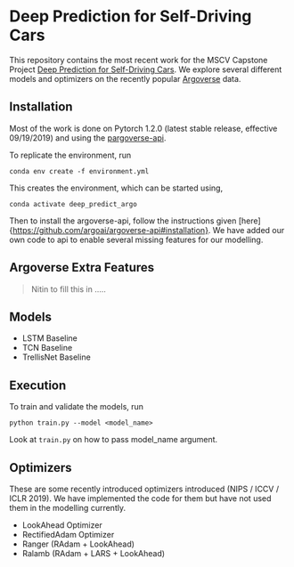 # Deep Prediction for Self-Driving Cars

This repository contains the most recent work for the MSCV Capstone Project
[Deep Prediction for Self-Driving Cars](https://mscvprojects.ri.cmu.edu/2019teamg/). We explore several different models and optimizers on the recently popular [Argoverse](https://www.argoverse.org/) data.

## Installation

Most of the work is done on Pytorch 1.2.0 (latest stable release, effective 09/19/2019) and using the [pargoverse-api](https://github.com/argoai/argoverse-api).

To replicate the environment, run

```shell
conda env create -f environment.yml
```

This creates the environment, which can be started using,
```shell
conda activate deep_predict_argo
```

Then to install the argoverse-api, follow the instructions given [here]{https://github.com/argoai/argoverse-api#installation}. We have added our own code to api to enable several missing features for our modelling.

## Argoverse Extra Features

> Nitin to fill this in .....

## Models

- LSTM Baseline
- TCN Baseline
- TrellisNet Baseline


## Execution

To train and validate the models, run 

```
python train.py --model <model_name>
```

Look at `train.py` on how to pass model_name argument.


## Optimizers

These are some recently introduced optimizers introduced (NIPS / ICCV / ICLR 2019). We have implemented the code for them but have not used them in the modelling currently.

- LookAhead Optimizer
- RectifiedAdam Optimizer
- Ranger (RAdam + LookAhead)
- Ralamb (RAdam + LARS + LookAhead)